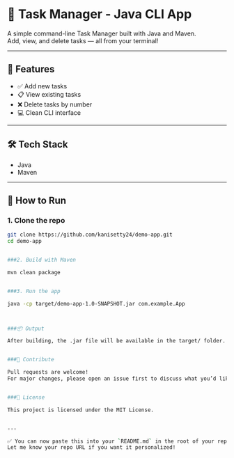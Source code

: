 # 📝 Task Manager - Java CLI App

A simple command-line Task Manager built with Java and Maven.  
Add, view, and delete tasks — all from your terminal!

---

## 🚀 Features
- ✅ Add new tasks
- 📋 View existing tasks
- ❌ Delete tasks by number
- 💻 Clean CLI interface

---

## 🛠️ Tech Stack
- Java
- Maven

---

## 🧪 How to Run

### 1. Clone the repo
```bash
git clone https://github.com/kanisetty24/demo-app.git
cd demo-app


###2. Build with Maven

mvn clean package


###3. Run the app

java -cp target/demo-app-1.0-SNAPSHOT.jar com.example.App



###📦 Output

After building, the .jar file will be available in the target/ folder.


###🤝 Contribute

Pull requests are welcome!
For major changes, please open an issue first to discuss what you’d like to improve.


###📄 License

This project is licensed under the MIT License.


---

✅ You can now paste this into your `README.md` in the root of your repo.  
Let me know your repo URL if you want it personalized!




